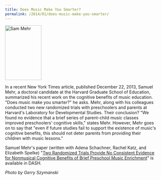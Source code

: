 ```yaml
---
title: Does Music Make You Smarter?
permalink: /2014/01/does-music-make-you-smarter/
---
```

<img src="{{site.baseurl}}/assets/img/SamMehr.jpg" alt="Sam Mehr" title="Sam Mehr" width="120" height="181" class="floatright">

In a recent New York Times article, published December 22, 2013, Samuel Mehr, a doctoral candidate at the Harvard Graduate School of Education, summarized his recent work on the cognitive benefits of music education. "Does music make you smarter?" he asks. Mehr, along with his colleagues conducted two new randomized trials with preschoolers and parents at Harvard's Laboratory for Developmental Studies.  Their conclusion? "We found no evidence that a brief series of parent-child music classes improved preschoolers' cognitive skills," states Mehr. However, Mehr goes on to say that "even if future studies fail to support the existence of music's cognitive benefits, this should not deter parents from providing their children with music lessons." 

Samuel Mehr's paper (written with Adena Schachner, Rachel Katz, and Elizabeth Spelke) "[Two Randomized Trials Provide No Consistent Evidence for Nonmusical Cognitive Benefits of Brief Preschool Music Enrichment](http://dash.harvard.edu/handle/1/11276120)" is available in DASH.

_Photo by Gerry Szymanski_
